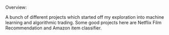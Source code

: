 Overview:

A bunch of different projects which started off my exploration into machine learning and algorithmic trading. Some good projects here are Netflix Film Recommendation and Amazon item classifier.
